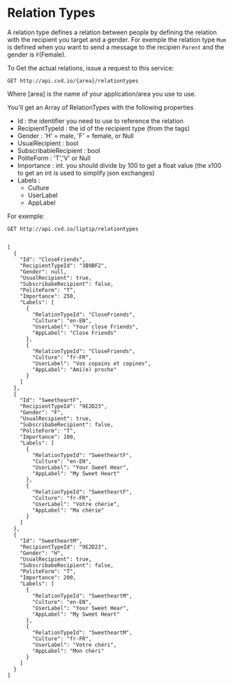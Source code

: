 # Relation Types

A relation type defines a relation between people by defining the relation with the recipient you target and a gender. For exemple the relation type `Mum` is defined when you want to send a message to the recipien `Parent` and the gender is `F`(Female).

To Get the actual relations, issue a request to this service:

    GET http://api.cvd.io/{area}/relationtypes
    
Where [area] is the name of your application/area you use to use. 

You'll get an Array of RelationTypes with the following properties

* Id : the identifier you need to use to reference the relation
* RecipientTypeId : the id of the recipient type (from the tags)
* Gender : 'H' = male, 'F' = female, or Null
* UsualRecipient : bool
* SubscribableRecipient : bool
* PoliteForm : 'T','V' or Null
* Importance : int. you should divide by 100 to get a float value (the x100 to get an int is used to simplify json exchanges)
* Labels : 
  * Culture
  * UserLabel
  * AppLabel
  

For exemple: 

    GET http://api.cvd.io/liptip/relationtypes
    
    
    [
      {
        "Id": "CloseFriends",
        "RecipientTypeId": "3B9BF2",
        "Gender": null,
        "UsualRecipient": true,
        "SubscribabeRecipient": false,
        "PoliteForm": "T",
        "Importance": 250,
        "Labels": [
          {
            "RelationTypeId": "CloseFriends",
            "Culture": "en-EN",
            "UserLabel": "Your close Friends",
            "AppLabel": "Close Friends"
          },
          {
            "RelationTypeId": "CloseFriends",
            "Culture": "fr-FR",
            "UserLabel": "Vos copains et copines",
            "AppLabel": "Ami(e) proche"
          }
        ]
      },
      {
        "Id": "SweetheartF",
        "RecipientTypeId": "9E2D23",
        "Gender": "F",
        "UsualRecipient": true,
        "SubscribabeRecipient": false,
        "PoliteForm": "T",
        "Importance": 100,
        "Labels": [
          {
            "RelationTypeId": "SweetheartF",
            "Culture": "en-EN",
            "UserLabel": "Your Sweet Hear",
            "AppLabel": "My Sweet Heart"
          },
          {
            "RelationTypeId": "SweetheartF",
            "Culture": "fr-FR",
            "UserLabel": "Votre chérie",
            "AppLabel": "Ma chérie"
          }
        ]
      },
      {
        "Id": "SweetheartM",
        "RecipientTypeId": "9E2D23",
        "Gender": "H",
        "UsualRecipient": true,
        "SubscribabeRecipient": false,
        "PoliteForm": "T",
        "Importance": 200,
        "Labels": [
          {
            "RelationTypeId": "SweetheartM",
            "Culture": "en-EN",
            "UserLabel": "Your Sweet Hear",
            "AppLabel": "My Sweet Heart"
          },
          {
            "RelationTypeId": "SweetheartM",
            "Culture": "fr-FR",
            "UserLabel": "Votre chéri",
            "AppLabel": "Mon chéri"
          }
        ]
      }
    ]
